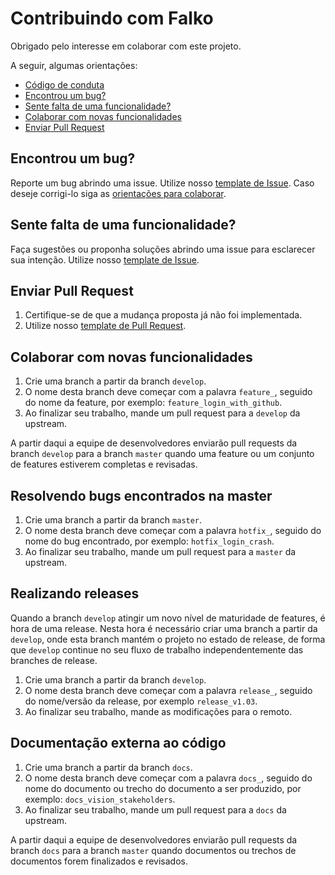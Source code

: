 # Contribuindo com Falko

Obrigado pelo interesse em colaborar com este projeto.

A seguir, algumas orientações:
- [Código de conduta](https://github.com/fga-gpp-mds/2018.1-Grupo2/blob/master/CODE_OF_CONDUCT.md)
- [Encontrou um bug?](#bug)
- [Sente falta de uma funcionalidade?](#funcionalidade)
- [Colaborar com novas funcionalidades](#colaborar)
- [Enviar Pull Request](#pullrequest)

## <a name="bug"></a> Encontrou um bug?
Reporte um bug abrindo uma issue. Utilize nosso [template de Issue](https://github.com/fga-gpp-mds/2018.1-Grupo2/blob/master/ISSUE_TEMPLATE.md).
Caso deseje corrigi-lo siga as [orientações para colaborar](#colaborar).

## <a name="funcionalidade"></a> Sente falta de uma funcionalidade?
Faça sugestões ou proponha soluções abrindo uma issue para esclarecer sua intenção. Utilize nosso [template de Issue](https://github.com/fga-gpp-mds/2018.1-Grupo2/blob/master/ISSUE_TEMPLATE.md).

## <a name="pullrequest"></a> Enviar Pull Request
1. Certifique-se de que a mudança proposta já não foi implementada.
2. Utilize nosso [template de Pull Request](https://github.com/fga-gpp-mds/2018.1-Grupo2/blob/master/PULL_REQUEST_TEMPLATE.md).

## <a name="#colaborar"></a> Colaborar com novas funcionalidades

1. Crie uma branch a partir da branch `develop`.
2. O nome desta branch deve começar com a palavra `feature_`, seguido do nome da feature, por exemplo: `feature_login_with_github`.
3. Ao finalizar seu trabalho, mande um pull request para a `develop` da upstream.

A partir daqui a equipe de desenvolvedores enviarão pull requests da branch `develop` para a branch `master` quando uma feature ou um conjunto de features estiverem completas e revisadas. 

## <a name="#colaborar"></a> Resolvendo bugs encontrados na master

1. Crie uma branch a partir da branch `master`.
2. O nome desta branch deve começar com a palavra `hotfix_`, seguido do nome do bug encontrado, por exemplo: `hotfix_login_crash`.
3. Ao finalizar seu trabalho, mande um pull request para a `master` da upstream.

## <a name="#colaborar"></a> Realizando releases

Quando a branch `develop` atingir um novo nível de maturidade de features, é hora de uma release. Nesta hora é necessário criar uma branch a partir da `develop`, onde esta branch mantém o projeto no estado de release, de forma que `develop` continue no seu fluxo de trabalho independentemente das branches de release.

1. Crie uma branch a partir da branch `develop`.
2. O nome desta branch deve começar com a palavra `release_`, seguido do nome/versão da release, por exemplo `release_v1.03`.
3. Ao finalizar seu trabalho, mande as modificações para o remoto. 

## <a name="#colaborar"></a> Documentação externa ao código

1. Crie uma branch a partir da branch `docs`.
2. O nome desta branch deve começar com a palavra `docs_`, seguido do nome do documento ou trecho do documento a ser produzido, por exemplo: `docs_vision_stakeholders`.
3. Ao finalizar seu trabalho, mande um pull request para a `docs` da upstream.

A partir daqui a equipe de desenvolvedores enviarão pull requests da branch `docs` para a branch `master` quando documentos ou trechos de documentos forem finalizados e revisados.
